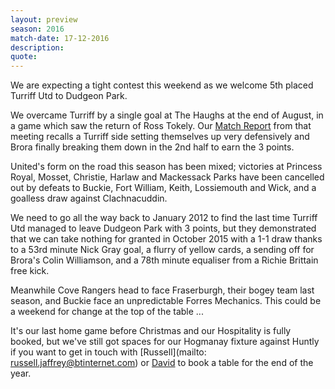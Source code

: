 ```yaml
---
layout: preview
season: 2016
match-date: 17-12-2016
description:
quote:
---
```

We are expecting a tight contest this weekend as we welcome 5th placed Turriff Utd to Dudgeon Park.

We overcame Turriff by a single goal at The Haughs at the end of August, in a game which saw the return of Ross Tokely. Our [Match Report](/2016/08/27/turriff-away-report/) from that meeting recalls a Turriff side setting themselves up very defensively and Brora finally breaking them down in the 2nd half to earn the 3 points.

United's form on the road this season has been mixed; victories at Princess Royal, Mosset, Christie, Harlaw and Mackessack Parks have been cancelled out by defeats to Buckie, Fort William, Keith, Lossiemouth and Wick, and a goalless draw against Clachnacuddin.

We need to go all the way back to January 2012 to find the last time Turriff Utd managed to leave Dudgeon Park with 3 points, but they demonstrated that we can take nothing for granted in October 2015 with a 1-1 draw thanks to a 53rd minute Nick Gray goal, a flurry of yellow cards, a sending off for Brora's Colin Williamson, and a 78th minute equaliser from a Richie Brittain free kick.

Meanwhile Cove Rangers head to face Fraserburgh, their bogey team last season, and Buckie face an unpredictable Forres Mechanics. This could be a weekend for change at the top of the table ...

It's our last home game before Christmas and our Hospitality is fully booked, but we've still got spaces for our Hogmanay fixture against Huntly if you want to get in touch with [Russell](mailto: russell.jaffrey@btinternet.com) or [David](david@cairngormgroup.co.uk) to book a table for the end of the year.
